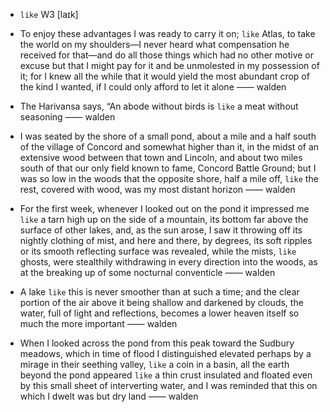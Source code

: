 - `like` W3 [laɪk]



-  To enjoy these advantages I was ready to carry it on; `like` Atlas, to take the world on my shoulders﻿—I never heard what compensation he received for that﻿—and do all those things which had no other motive or excuse but that I might pay for it and be unmolested in my possession of it; for I knew all the while that it would yield the most abundant crop of the kind I wanted, if I could only afford to let it alone —— walden

-  The Harivansa says, “An abode without birds is `like` a meat without seasoning —— walden

- I was seated by the shore of a small pond, about a mile and a half south of the village of Concord and somewhat higher than it, in the midst of an extensive wood between that town and Lincoln, and about two miles south of that our only field known to fame, Concord Battle Ground; but I was so low in the woods that the opposite shore, half a mile off, `like` the rest, covered with wood, was my most distant horizon —— walden

-  For the first week, whenever I looked out on the pond it impressed me `like` a tarn high up on the side of a mountain, its bottom far above the surface of other lakes, and, as the sun arose, I saw it throwing off its nightly clothing of mist, and here and there, by degrees, its soft ripples or its smooth reflecting surface was revealed, while the mists, `like` ghosts, were stealthily withdrawing in every direction into the woods, as at the breaking up of some nocturnal conventicle —— walden

-  A lake `like` this is never smoother than at such a time; and the clear portion of the air above it being shallow and darkened by clouds, the water, full of light and reflections, becomes a lower heaven itself so much the more important —— walden

-  When I looked across the pond from this peak toward the Sudbury meadows, which in time of flood I distinguished elevated perhaps by a mirage in their seething valley, `like` a coin in a basin, all the earth beyond the pond appeared `like` a thin crust insulated and floated even by this small sheet of interverting water, and I was reminded that this on which I dwelt was but dry land —— walden